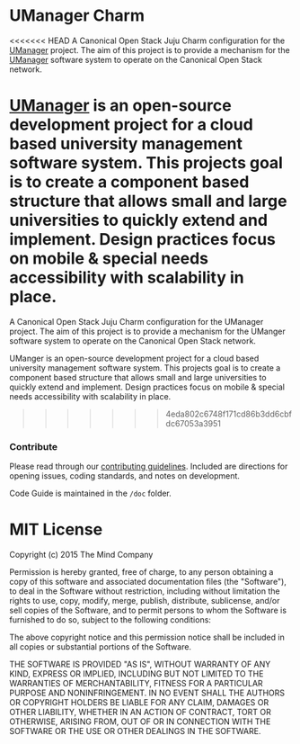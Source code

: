 UManager Charm
==============
<<<<<<< HEAD
A Canonical Open Stack Juju Charm configuration for the [UManager](https://github.com/TheMindCompany/umanager) project. The aim of this project is to provide a mechanism for the [UManager](https://github.com/TheMindCompany/umanager) software system to operate on the Canonical Open Stack network.

[UManager](https://github.com/TheMindCompany/umanager) is an open-source development project for a cloud based university management software system.  This projects goal is to create a component based structure that allows small and large universities to quickly extend and implement.  Design practices focus on mobile & special needs accessibility with scalability in place.
=======
A Canonical Open Stack Juju Charm configuration for the UManager project. The aim of this project is to provide a mechanism for the UManger software system to operate on the Canonical Open Stack network.

UManger is an open-source development project for a cloud based university management software system.  This projects goal is to create a component based structure that allows small and large universities to quickly extend and implement.  Design practices focus on mobile & special needs accessibility with scalability in place.
>>>>>>> 4eda802c6748f171cd86b3dd6cbfdc67053a3951

### Contribute
Please read through our [contributing guidelines](https://github.com/TheMindCompany/umanager-charm/blob/master/docs/contribute.md). Included are directions for opening issues, coding standards, and notes on development.

Code Guide is maintained in the `/doc` folder.

# MIT License 
Copyright (c) 2015 The Mind Company

Permission is hereby granted, free of charge, to any person obtaining a copy of 
this software and associated documentation files (the "Software"), to deal in the 
Software without restriction, including without limitation the rights to use, 
copy, modify, merge, publish, distribute, sublicense, and/or sell copies of the 
Software, and to permit persons to whom the Software is furnished to do so, subject 
to the following conditions:

The above copyright notice and this permission notice shall be included in all 
copies or substantial portions of the Software.
 
 THE SOFTWARE IS PROVIDED "AS IS", WITHOUT WARRANTY OF ANY KIND, EXPRESS OR IMPLIED, 
 INCLUDING BUT NOT LIMITED TO THE WARRANTIES OF MERCHANTABILITY, FITNESS FOR A 
 PARTICULAR PURPOSE AND NONINFRINGEMENT. IN NO EVENT SHALL THE AUTHORS OR COPYRIGHT 
 HOLDERS BE LIABLE FOR ANY CLAIM, DAMAGES OR OTHER LIABILITY, WHETHER IN AN ACTION OF 
 CONTRACT, TORT OR OTHERWISE, ARISING FROM, OUT OF OR IN CONNECTION WITH THE SOFTWARE 
 OR THE USE OR OTHER DEALINGS IN THE SOFTWARE.
 